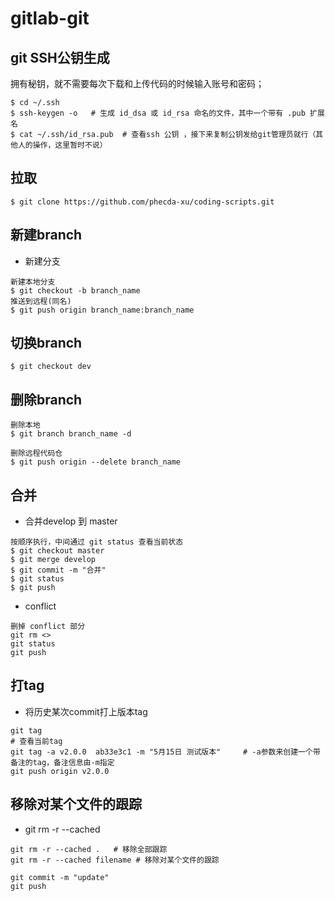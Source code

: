 # gitlab-git

## git SSH公钥生成

拥有秘钥，就不需要每次下载和上传代码的时候输入账号和密码；

```
$ cd ~/.ssh
$ ssh-keygen -o   # 生成 id_dsa 或 id_rsa 命名的文件，其中一个带有 .pub 扩展名
$ cat ~/.ssh/id_rsa.pub  # 查看ssh 公钥 ，接下来复制公钥发给git管理员就行（其他人的操作，这里暂时不说）
```

## 拉取

```
$ git clone https://github.com/phecda-xu/coding-scripts.git
```

## 新建branch

- 新建分支

```
新建本地分支
$ git checkout -b branch_name
推送到远程(同名)
$ git push origin branch_name:branch_name
```

## 切换branch

```
$ git checkout dev
```

## 删除branch

```
删除本地
$ git branch branch_name -d

删除远程代码仓
$ git push origin --delete branch_name
```

## 合并

- 合并develop 到 master

```
按顺序执行，中间通过 git status 查看当前状态
$ git checkout master
$ git merge develop
$ git commit -m "合并"
$ git status
$ git push
```
- conflict

```
删掉 conflict 部分
git rm <>
git status
git push
```

## 打tag

- 将历史某次commit打上版本tag

```
git tag                                                                          # 查看当前tag
git tag -a v2.0.0  ab33e3c1 -m "5月15日 测试版本"     # -a参数来创建一个带备注的tag，备注信息由-m指定
git push origin v2.0.0
```

## 移除对某个文件的跟踪

- git rm -r --cached

```
git rm -r --cached .   # 移除全部跟踪
git rm -r --cached filename # 移除对某个文件的跟踪

git commit -m "update"
git push
```
